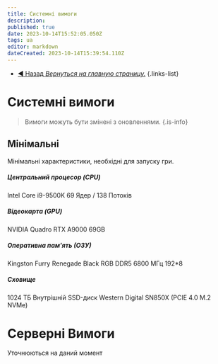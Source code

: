 ```yaml
---
title: Системні вимоги
description: 
published: true
date: 2023-10-14T15:52:05.050Z
tags: ua
editor: markdown
dateCreated: 2023-10-14T15:39:54.110Z
---
```



- [:arrow_backward: Назад *Вернуться на главную страницу.*](/uk/home)
{.links-list}
# Системні вимоги
> Вимоги можуть бути змінені з оновленнями.
{.is-info}

## Мінімальні
Мінімальні характеристики, необхідні для запуску гри.
##### Центральний процесор (CPU)
Intel Core i9-9500K 69 Ядер / 138 Потоків
##### Відеокарта (GPU)
NVIDIA Quadro RTX А9000 69GB
##### Оперативна пам'ять (ОЗУ)
Kingston Furry Renegade Black RGB DDR5 6800 МГц 192*8
##### Сховище
1024 ТБ Внутрішній SSD-диск Western Digital SN850X (PCIE 4.0 M.2 NVMe)

# Серверні Вимоги
Уточнюються на даний момент